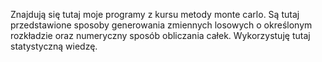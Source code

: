 Znajdują się tutaj moje programy z kursu metody monte carlo. Są tutaj przedstawione sposoby generowania zmiennych losowych o określonym rozkładzie oraz numeryczny sposób obliczania całek. Wykorzystuję tutaj statystyczną wiedzę.
